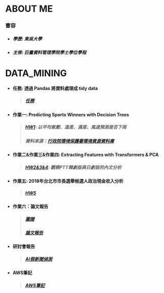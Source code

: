 # ABOUT ME
### 曹容
* ##### 學歷: 東吳大學
* ##### 主修: 巨量資料管理學院學士學位學程

# DATA_MINING

* #### 任務: 透過 Pandas 將資料處理成 tidy data 
  > ##### [任務](/任務/任務.ipynb)
* #### 作業一: Predicting Sports Winners with Decision Trees
  > ##### [HW1](/HW1/HW1.ipynb): 以平均氣壓、溫度、濕度、風速預測是否下雨
  > ##### 資料來源：[行政院環境保護署環境資源資料庫](https://erdb.epa.gov.tw/FileDownload/FileDownload.aspx)
* #### 作業二&作業三&作業四: Extracting Features with Transformers & PCA
  > ##### [HW2&3&4](/HW2&3&4/HW2&3&4.ipynb): 觀察PTT韓劇版與日劇版的內文分析 
* #### 作業五: 2018年台北市市長選舉候選人政治現金收入分析
  > ##### [HW5](/HW5/HW5.ipynb)
* #### 作業六：論文報告
  > ##### [圖譜](/圖譜.pdf)
  > ##### [論文報告](/論文報告.pdf)

* #### 研討會報告
  > ##### [AI假新聞偵測](/AI假新聞偵測.pdf)
* #### AWS筆記
  > ##### [AWS筆記](/AWS/AWS筆記.md)

 
